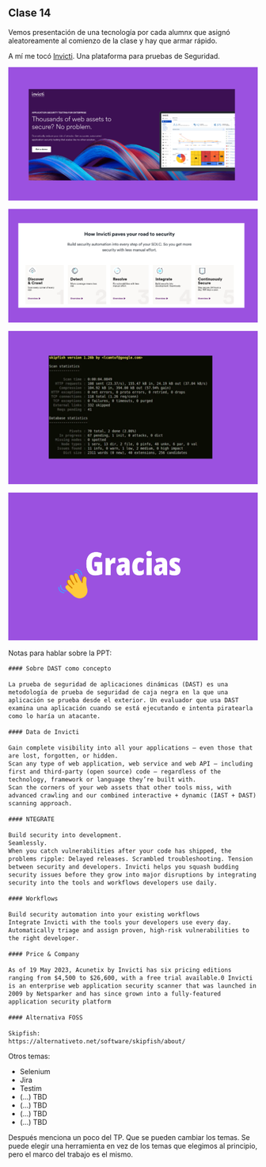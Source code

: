 ## Clase 14

Vemos presentación de una tecnología por cada alumnx que asignó aleatoreamente al comienzo de la clase y hay que armar rápido.

A mí me tocó [Invicti](https://invicti.com/). Una plataforma para pruebas de Seguridad.

![](./212-assets/ppt-91-qa.png)

![](./212-assets/ppt-92-qa.png)

![](./212-assets/ppt-93-qa.png)

![](./212-assets/ppt-94-qa.png)

Notas para hablar sobre la PPT:

```
#### Sobre DAST como concepto

La prueba de seguridad de aplicaciones dinámicas (DAST) es una metodología de prueba de seguridad de caja negra en la que una aplicación se prueba desde el exterior. Un evaluador que usa DAST examina una aplicación cuando se está ejecutando e intenta piratearla como lo haría un atacante.

#### Data de Invicti

Gain complete visibility into all your applications — even those that are lost, forgotten, or hidden.
Scan any type of web application, web service and web API — including first and third-party (open source) code — regardless of the technology, framework or language they’re built with.
Scan the corners of your web assets that other tools miss, with advanced crawling and our combined interactive + dynamic (IAST + DAST) scanning approach.

#### NTEGRATE

Build security into development.
Seamlessly.
When you catch vulnerabilities after your code has shipped, the problems ripple: Delayed releases. Scrambled troubleshooting. Tension between security and developers. Invicti helps you squash budding security issues before they grow into major disruptions by integrating security into the tools and workflows developers use daily.

#### Workflows

Build security automation into your existing workflows
Integrate Invicti with the tools your developers use every day. Automatically triage and assign proven, high-risk vulnerabilities to the right developer.

#### Price & Company

As of 19 May 2023, Acunetix by Invicti has six pricing editions ranging from $4,500 to $26,600, with a free trial available.0 Invicti is an enterprise web application security scanner that was launched in 2009 by Netsparker and has since grown into a fully-featured application security platform

#### Alternativa FOSS

Skipfish:
https://alternativeto.net/software/skipfish/about/

```

Otros temas:

- Selenium
- Jira
- Testim
- (...) TBD
- (...) TBD
- (...) TBD
- (...) TBD

Después menciona un poco del TP. Que se pueden cambiar los temas. Se puede elegir una herramienta en vez de los temas que elegimos al principio, pero el marco del trabajo es el mismo.